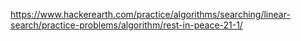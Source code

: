 https://www.hackerearth.com/practice/algorithms/searching/linear-search/practice-problems/algorithm/rest-in-peace-21-1/
